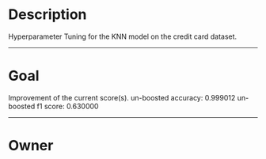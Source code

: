 # Description

Hyperparameter Tuning for the KNN model on the credit card
dataset.

---

# Goal

Improvement of the current score(s).
un-boosted accuracy:    0.999012
un-boosted f1 score:    0.630000

---

# Owner